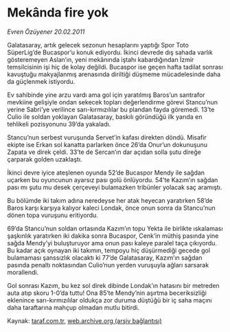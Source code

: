 # Mekânda fire yok

*Evren Özüyener 20.02.2011*

<div class="yazi"><p>Galatasaray, artık gelecek sezonun hesaplarını yaptığı Spor Toto SüperLig’de Bucaspor’u konuk ediyordu. İkinci devrede dış sahada varlık gösteremeyen Aslan’ın, yeni mekânında iştahı kabardığından İzmir temsilcisinin işi hiç de kolay değildi. Bucaspor ise geçen hafta tadilat sonrası kavuştuğu makyajlanmış arenasında diriltiği düşmeme mücadelesinde daha da güçlenmek istiyordu.</p>
<p>Ev sahibinde yine arzu vardı ama gol için yaratılmış Baros’un santrafor mevkiine gelişiyle ondan sekecek topları değerlendirme görevi Stancu’nun yerine Sabri’ye verilince sarı-kırmızılılar bu plandan fayda göremedi. 13’te Culio ile soldan yoklayan Galatasaray, baskılı göründüğü ilk yarıda en tehlikeli pozisyonunu 39’da yakaladı.</p>
<p>Stancu’nun serbest vuruşunda Servet’in kafası direkten döndü. Misafir ekipte ise Erkan sol kanatta parlarken önce 26’da Onur’un dokunuşunu Zapata ve direk çeldi. 33’te de Sercan’ın dar açıdan solla şutu direğe çarparak golden uzaklaştı.</p>
<p>İkinci devre iyice ateşlenen oyunda 52’de Bucaspor Mendy ile sağdan uçarken bu oyuncunun ayarsız pası golü önlüyordu. 54’te Kazım’ın sağdan pası mı şutu mu desek çerçeveyi bulamazken tribünler yolacak saç aramıştı.</p>
<p>Bu bölümde iki takım adına neredeyse her atak heyecan yaratırken 58’de Baros karşı karşıya kalıyor kaleci Londak, önce onun sonra da Stancu’nun dönen topa vuruşunu eritiyordu.</p>
<p>69’da Stancu’nun soldan ortasında Kazım’ın topu Yekta ile birlikte ıskalaması şaşkınlık yaratırken iki dakika sonra Bucaspor, Cenk’in müthiş pasında yine sağda Mendy’yi buluşturuyor ama onun pası kaleye paralel taça çıkıyordu. Bu kadar açık oynayan iki takımın, tempoyu hiç düşürmediği gecede gol bulamaması şanssızlık olacaktı ki 77’de Galatasaray, Kazım’ın sağdan pasında penaltı noktasından Culio’nun yerden vuruşuyla ağları sarsarak morallendi.</p>
<p>Gol sonrası Kazım, bu kez sol direk dibinde Londak’ın hatasını bir metreden auta atıp skoru 1-0’da tuttu! Ona 85’te Mendy’nin aşırtma beceriksizliği eklenince sarı-kırmızılılar oldukça zor duruma düştüğü bir iç saha maçını daha taraftarına mahçup olmadan mutlu bitirdi.</p>
</div>

Kaynak: [taraf.com.tr](http://www.taraf.com.tr/evren-ozuyener/makale-mekanda-fire-yok.htm), [web.archive.org (arşiv bağlantısı)](http://web.archive.org/web/20131107102222/http://www.taraf.com.tr/evren-ozuyener/makale-mekanda-fire-yok.htm)
